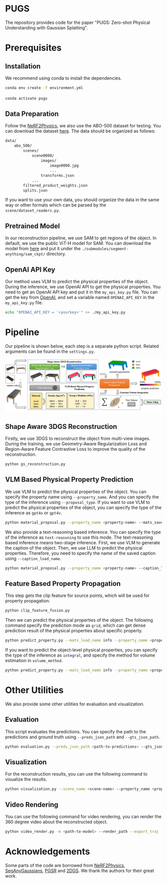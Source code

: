 # PUGS
The repository provides code for the paper "PUGS: Zero-shot Physical Understanding with Gaussian Splatting".

# Prerequisites
## Installation

We recommend using conda to install the dependencies.

```bash
conda env create -f environment.yml

conda activate pugs
```

## Data Preparation

Follow the [NeRF2Physics](https://github.com/ajzhai/NeRF2Physics), we also use the ABO-500 dataset for testing. You can download the dataset [here](https://github.com/ajzhai/NeRF2Physics?tab=readme-ov-file#abo-500-dataset). The data should be organized as follows:

```shell
data/
    abo_500/
        scenes/
            scene0000/
                images/
                    image0000.jpg
                    ...
                transforms.json
            ...
        filtered_product_weights.json
        splits.json
```

If you want to use your own data, you should organize the data in the same way or other formats which can be parsed by the `scene/dataset_readers.py`.

## Pretrained Model

In our reconstruction pipeline, we use SAM to get regions of the object. In default, we use the public ViT-H model for SAM. You can download the model from [here](https://dl.fbaipublicfiles.com/segment_anything/sam_vit_h_4b8939.pth) and put it under the `./submodules/segment-anything/sam_ckpt/` directory.

## OpenAI API Key

Our method uses VLM to predict the physical properties of the object. During the inference, we use OpenAI API to get the physical properties. You need to get an OpenAI API key and put it in the `my_api_key.py` file. You can get the key from [OpenAI](https://platform.openai.com/api-keys), and set a variable named `OPENAI_API_KEY` in the `my_api_key.py` file.

```bash
echo "OPENAI_API_KEY = '<yourkey>'" >> ./my_api_key.py
```

# Pipeline

Our pipeline is shown below, each step is a separate python script. Related arguments can be found in the `settings.py`.

![pipeline](./assets/pipeline.jpg)

## Shape Aware 3DGS Reconstruction

Firstly, we use 3DGS to reconstruct the object from multi-view images. During the training, we use Geometry-Aware Regularization Loss and Region-Aware Feature Contrastive Loss to improve the quality of the reconstruction.

```bash
python gs_reconstruction.py
```

## VLM Based Physical Property Prediction

We use VLM to predict the physical properties of the object. You can specify the property name using `--property_name`. And you can specify the type of the inference using `--proposal_type`. If you want to use VLM to predict the physical properties of the object, you can specify the type of the inference as `gpt4o` or `gpt4v`.

```bash
python material_proposal.py --property_name <property-name> --mats_save_name info --proposal_type <gpt4o|gpt4v>
```

We also provide a text-reasoning based inference. You can specify the type of the inference as `text-reasoning` to use this mode. The text-reasoning based inference means two-stage inference. First, we use VLM to generate the caption of the object. Then, we use LLM to predict the physical properties. Therefore, you need to specify the name of the saved caption using `--caption_load_name`.

```bash
python material_proposal.py --property_name <property-name> --caption_load_name info --mats_save_name info --proposal_type text-reasoning 
```

## Feature Based Property Propagation

This step gets the clip feature for source points, which will be used for property propagation.

```bash
python clip_feature_fusion.py
```
Then we can predict the physical properties of the object. The following command specify the prediction mode as `grid`, which can get dense prediction result of the physical properties about specific property.

```bash
python predict_property.py --mats_load_name info --property_name <property-name> --prediction_mode grid
```

If you want to predict the object-level physical properties, you can specify the type of the inference as `integral`, and specify the method for volume estimation in `volume_method`.

```bash
python predict_property.py --mats_load_name info --property_name <property-name> --prediction_mode integral --volume_method gaussian --preds_save_name mass 
```

# Other Utilities

We also provide some other utilities for evaluation and visualization.

## Evaluation

This script evaluates the predictions. You can specify the path to the predictions and ground truth using `--preds_json_path` and `--gts_json_path`.

```bash
python evaluation.py --preds_json_path <path-to-predictions> --gts_json_path <path-to-ground-truth>
```

## Visualization

For the reconstruction results, you can use the following command to visualize the results.

```bash
python visualization.py --scene_name <scene-name> --property_name <property-name> --value_low <value-low> --value_high <value-high>
```

## Video Rendering

You can use the following command for video rendering, you can render the 360 degree video about the reconstructed object.

```bash
python video_render.py -m <path-to-model> --render_path --export_traj
```

# Acknowledgements

Some parts of the code are borrowed from [NeRF2Physics](https://github.com/ajzhai/NeRF2Physics), [SegAnyGaussians](https://github.com/Jumpat/SegAnyGaussians), [PGSR](https://github.com/zju3dv/PGSR) and [2DGS](https://github.com/hbb1/2d-gaussian-splatting). We thank the authors for their great work.


